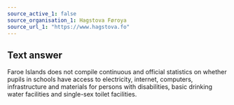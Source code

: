```yaml
---
source_active_1: false
source_organisation_1: Hagstova Føroya
source_url_1: "https://www.hagstova.fo"
---
```

## Text answer  
Faroe Islands does not compile continuous and official statistics on whether pupils in schools have access to electricity, internet, computers, infrastructure and materials for persons with disabilities, basic drinking water facilities and single-sex toilet facilities.
